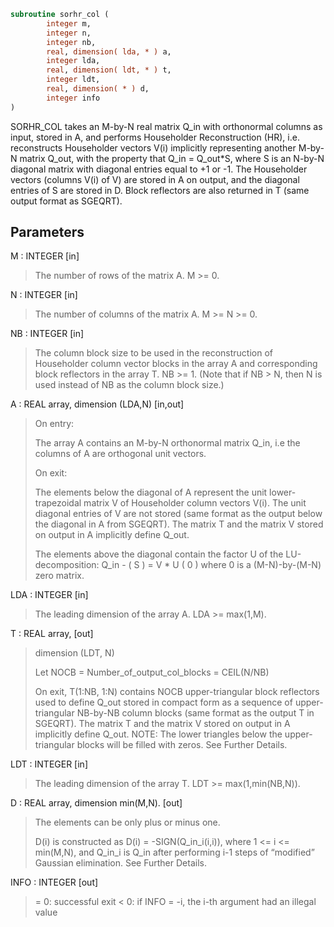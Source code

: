```fortran
subroutine sorhr_col (
        integer m,
        integer n,
        integer nb,
        real, dimension( lda, * ) a,
        integer lda,
        real, dimension( ldt, * ) t,
        integer ldt,
        real, dimension( * ) d,
        integer info
)
```

SORHR_COL takes an M-by-N real matrix Q_in with orthonormal columns
as input, stored in A, and performs Householder Reconstruction (HR),
i.e. reconstructs Householder vectors V(i) implicitly representing
another M-by-N matrix Q_out, with the property that Q_in = Q_out\*S,
where S is an N-by-N diagonal matrix with diagonal entries
equal to +1 or -1. The Householder vectors (columns V(i) of V) are
stored in A on output, and the diagonal entries of S are stored in D.
Block reflectors are also returned in T
(same output format as SGEQRT).

## Parameters
M : INTEGER [in]
> The number of rows of the matrix A. M >= 0.

N : INTEGER [in]
> The number of columns of the matrix A. M >= N >= 0.

NB : INTEGER [in]
> The column block size to be used in the reconstruction
> of Householder column vector blocks in the array A and
> corresponding block reflectors in the array T. NB >= 1.
> (Note that if NB > N, then N is used instead of NB
> as the column block size.)

A : REAL array, dimension (LDA,N) [in,out]
> 
> On entry:
> 
> The array A contains an M-by-N orthonormal matrix Q_in,
> i.e the columns of A are orthogonal unit vectors.
> 
> On exit:
> 
> The elements below the diagonal of A represent the unit
> lower-trapezoidal matrix V of Householder column vectors
> V(i). The unit diagonal entries of V are not stored
> (same format as the output below the diagonal in A from
> SGEQRT). The matrix T and the matrix V stored on output
> in A implicitly define Q_out.
> 
> The elements above the diagonal contain the factor U
> of the  LU-decomposition:
> Q_in - ( S ) = V \* U
> ( 0 )
> where 0 is a (M-N)-by-(M-N) zero matrix.

LDA : INTEGER [in]
> The leading dimension of the array A.  LDA >= max(1,M).

T : REAL array, [out]
> dimension (LDT, N)
> 
> Let NOCB = Number_of_output_col_blocks
> = CEIL(N/NB)
> 
> On exit, T(1:NB, 1:N) contains NOCB upper-triangular
> block reflectors used to define Q_out stored in compact
> form as a sequence of upper-triangular NB-by-NB column
> blocks (same format as the output T in SGEQRT).
> The matrix T and the matrix V stored on output in A
> implicitly define Q_out. NOTE: The lower triangles
> below the upper-triangular blocks will be filled with
> zeros. See Further Details.

LDT : INTEGER [in]
> The leading dimension of the array T.
> LDT >= max(1,min(NB,N)).

D : REAL array, dimension min(M,N). [out]
> The elements can be only plus or minus one.
> 
> D(i) is constructed as D(i) = -SIGN(Q_in_i(i,i)), where
> 1 <= i <= min(M,N), and Q_in_i is Q_in after performing
> i-1 steps of “modified” Gaussian elimination.
> See Further Details.

INFO : INTEGER [out]
> = 0:  successful exit
> < 0:  if INFO = -i, the i-th argument had an illegal value
